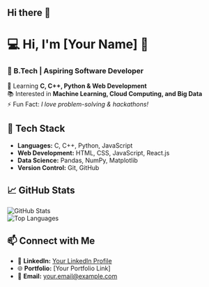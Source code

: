 ## Hi there 👋

<!--
**BalarajuBalaji/BalarajuBalaji** is a ✨ _special_ ✨ repository because its `README.md` (this file) appears on your GitHub profile.

Here are some ideas to get you started:

- 🔭 I’m currently working on ...
- 🌱 I’m currently learning ...
- 👯 I’m looking to collaborate on ...
- 🤔 I’m looking for help with ...
- 💬 Ask me about ...
- 📫 How to reach me: ...
- 😄 Pronouns: ...
- ⚡ Fun fact: ...
-->
# 💻 Hi, I'm [Your Name] 👋  
### 🚀 B.Tech | Aspiring Software Developer  

🌱 Learning **C, C++, Python & Web Development**  
📚 Interested in **Machine Learning, Cloud Computing, and Big Data**  
⚡ Fun Fact: _I love problem-solving & hackathons!_  

## 🔧 **Tech Stack**
- **Languages:** C, C++, Python, JavaScript  
- **Web Development:** HTML, CSS, JavaScript, React.js  
- **Data Science:** Pandas, NumPy, Matplotlib  
- **Version Control:** Git, GitHub  

## 📈 **GitHub Stats**
![GitHub Stats](https://github-readme-stats.vercel.app/api?username=yourusername&show_icons=true&theme=radical)  
![Top Languages](https://github-readme-stats.vercel.app/api/top-langs/?username=yourusername&layout=compact&theme=radical)  

## 📫 **Connect with Me**
- 💼 **LinkedIn:** [Your LinkedIn Profile](https://www.linkedin.com/in/yourusername/)  
- 🌐 **Portfolio:** [Your Portfolio Link]  
- 📧 **Email:** your.email@example.com  
